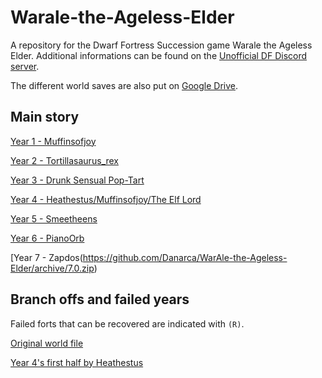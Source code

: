 # Warale-the-Ageless-Elder

A repository for the Dwarf Fortress Succession game Warale the Ageless Elder.
Additional informations can be found on the [Unofficial DF Discord server](https://discord.gg/CvAEMWx).

The different world saves are also put on [Google Drive](https://drive.google.com/drive/folders/1XJ9f0AjDL1_7Pq5HL_TNFHVnuO-HW4Yg).

## Main story

[Year 1 - Muffinsofjoy](https://github.com/Danarca/WarAle-the-Ageless-Elder/archive/v1.0.zip)

[Year 2 - Tortillasaurus\_rex](https://github.com/Danarca/WarAle-the-Ageless-Elder/archive/v2.0.zip)

[Year 3 - Drunk Sensual Pop-Tart](https://github.com/Danarca/WarAle-the-Ageless-Elder/archive/v3.0.zip)

[Year 4 - Heathestus/Muffinsofjoy/The Elf Lord](https://github.com/Danarca/WarAle-the-Ageless-Elder/archive/v4.0.zip)

[Year 5 - Smeetheens](https://github.com/Danarca/WarAle-the-Ageless-Elder/archive/v5.0.zip)

[Year 6 - PianoOrb](https://github.com/Danarca/WarAle-the-Ageless-Elder/archive/v6.0.zip)

[Year 7 - Zapdos(https://github.com/Danarca/WarAle-the-Ageless-Elder/archive/7.0.zip)

## Branch offs and failed years

Failed forts that can be recovered are indicated with `(R)`.

[Original world file](https://drive.google.com/file/d/1wkG--K682CWJ_JfA8m0gdLplXQpbHM2d/view)

[Year 4's first half by Heathestus](https://drive.google.com/file/d/1-KkkyN_xbEiKYgyZn-jpm2X-v7aG0bbC/view)
